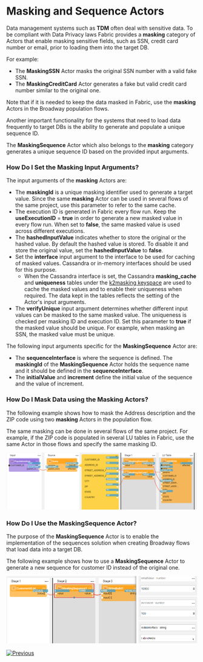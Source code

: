 # Masking and Sequence Actors

Data management systems such as **TDM** often deal with sensitive data. To be compliant with Data Privacy laws Fabric provides a **masking** category of Actors that enable masking  sensitive fields, such as SSN, credit card number or email, prior to loading them into the target DB.

For example: 

* The **MaskingSSN** Actor masks the original SSN number with a valid fake SSN.
* The **MaskingCreditCard** Actor generates a fake but valid credit card number similar to the original one.

Note that if it is needed to keep the data masked in Fabric, use the **masking** Actors in the Broadway population flows.

Another important functionality for the systems that need to load data frequently to target DBs is the ability to generate and populate a unique sequence ID.

The **MaskingSequence** Actor which also belongs to the **masking** category generates a unique sequence ID based on the provided input arguments.

<!--[Click for more information about TDM7 implementation]().  TBD !!!-->

### How Do I Set the Masking Input Arguments?

The input arguments of the **masking** Actors are:

* The **maskingId** is a unique masking identifier used to generate a target value. Since the same **masking** Actor can be used in several flows of the same project, use this parameter to refer to the same cache.
* The execution ID is generated in Fabric every flow run. Keep the **useExecutionID** = **true** in order to generate a new masked value in every flow run. When set to **false**, the same masked value is used across different executions.
* The **hashedInputValue** indicates whether to store the original or the hashed value. By default the hashed value is stored. To disable it and store the original value, set the **hashedInputValue** to **false**.
* Set the **interface** input argument to the interface to be used for caching of masked values. Cassandra or in-memory interfaces should be used for this purpose. 
  * When the Cassandra interface is set, the Cassandra **masking_cache** and **uniqueness** tables under the [k2masking keyspace](/articles/02_fabric_architecture/06_cassandra_keyspaces_for_fabric.md) are used to cache the masked values and to enable their uniqueness when required. The data kept in the tables reflects the setting of the Actor's input arguments.
* The **verifyUnique** input argument determines whether different input values can be masked to the same masked value. The uniqueness is checked per masking ID and execution ID. Set this parameter to **true** if the masked value should be unique. For example, when masking an SSN, the masked value must be unique.

The following input arguments specific for the **MaskingSequence** Actor are:

* The **sequenceInterface** is where the sequence is defined. The **maskingId** of the **MaskingSequence** Actor holds the sequence name and it should be defined in the **sequenceInterface**.
* The **initialValue** and **increment** define the initial value of the sequence and the value of increment. 

### How Do I Mask Data using  the Masking Actors?

The following example shows how to mask the Address description and the ZIP code using two **masking** Actors in the population flow. 

The same masking can be done in several flows of the same project. For example, if the ZIP code is populated in several LU tables in Fabric, use the same Actor in those flows and specify the same masking ID.

![image](../images/99_actors_07_1.PNG)

### How Do I Use the MaskingSequence Actor?

The purpose of the **MaskingSequence** Actor is to enable the implementation of the sequences solution when creating Broadway flows that load data into a target DB.

The following example shows how to use a **MaskingSequence** Actor to generate a new sequence for customer ID instead of the original one.

![image](../images/99_actors_07_2.PNG)



[![Previous](/articles/images/Previous.png)](06_error_handling_actors.md)
